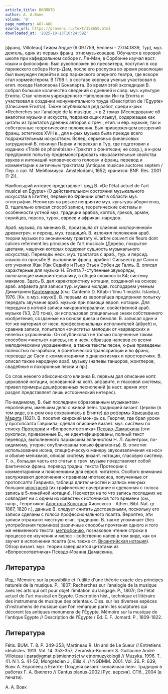 ```yaml
---
article_title: ВИЛЛОТО
author: А. А.Вовк
volume: '8'
page_numbers: 487-488
source_url: https://pravenc.ru/text/158650.html
downloaded_at: '2025-10-13T10:24:59Z'
---
```


[франц. Villoteau] Гийом Андре (6.09.1759, Беллем - 27.04.1839, Тур), муз. деятель, один из первых франц. этномузыковедов. Обучался в хоровой школе при кафедральном соборе г. Ле-Ман, в Сорбонне изучал вост. языки и философию. Был рукоположен во пресвитера, поступил в хор парижского собора Нотр-Дам, после его роспуска во время революции был вынужден перейти в хор парижского оперного театра, где вскоре стал хормейстером. В 1798 г. в составе корпуса ученых участвовал в егип. походе Наполеона I Бонапарта. Во время этой экспедиции В. собрал большое количество сведений о древней и совр. муз. культуре Египта. Стал членом учрежденного Наполеоном Ин-та Египта и участвовал в создании монументального труда «Description de l'Egypte» (Описание Египта). Также опубликовал ряд работ, среди к-рых «Recherches sur l'analogie de la musique...» в 2 томах (Исследование об аналогии музыки и искусств, подражающих языку), содержащее как цитаты из трактатов древних авторов о греч., егип. и евр. музыке, так и собственные теоретические положения. Был приверженцем воззрений франц. эстетиков XVIII в., для к-рых музыка была прежде всего подражательным искусством. Вслед. серьезных финансовых затруднений В. покинул Париж и переехал в Тур, где подготовил к изданию «Traité de phonétésie» (Трактат о фонетезии; не сохр.), в к-ром предпринял попытку продемонстрировать «выразительные свойства звуков и интонаций человеческого голоса» и франц. перевод и комментарии к античным трактатам (Antiquae musicae auctores septem / Пер. с лат. М. Мейбомиуса. Amstelodami, 1652; хранится: BNF. Rés. 2001 (1-2)).

Наибольший интерес представляет труд В. «De l'état actuel de l'art musical en Égypte» (О действительном состоянии музыкального искусства в Египте), первый во Франции опыт в области муз. этнографии. Несмотря на резкое неприятие муз. культуры аборигенов, В. тщательно описал способ записи, теоретические системы и особенности устной муз. традиции арабов, коптов, греков, армян, сирийцев, персов, турок, евреев и африкан. народов.

Араб. музыка, по мнению В., произошла от слияния «испорченной» древнегреч. и персид. муз. традиций. В. изложил положения араб. теории музыки по анонимному трактату «L'arbre couvert de fleurs dont calices referment les principes de l'art musical» (Дерево, покрытое цветами, чашечки которых содержат сущность музыкального искусства). Переводы неск. муз. трактатов с араб., тур. и персид. языков по просьбе В. выполнили франц. арабист Сильвестр де Саси и его ученики Жан Жак Седийо и Пьер Этьен Эрбен де Галль. В. описал характерные для музыки Н. Египта 7-ступенные звукоряды, включающие микроинтервалику, в общей сложности 84; систему макамов. Здесь В. дал характеристику нотации, созданной на основе араб. алфавита для записи тур. музыки молдав. господарем ученым Димитрием [Кантемиром](https://pravenc.ru/text/Кантемиром.html) (см.: Cantemir D. Kitab-i ‘ilmu ‘l muziki. Istanbul, 1976. [Кн. о муз. науке]). В. первым из европейцев предпринял попытку передать звучание араб. музыки при помощи европ. нотации. Для передачи в нотной записи микроинтервалики, свойственной араб. музыке (1/3, 2/3 тона), он использовал специальные знаки собственного изобретения, созданные на основе диеза и бемоля. В. записал один и тот же материал от неск. профессиональных исполнителей (alâyeh) и, сравнив записи, попытался «очистить» мелодии от «варварских и нелепых украшений». Он опубликовал не только полученные таким способом «чистые» напевы, но и неск. образцов напевов со всеми мелодическими украшениями, а также тексты песен, к-рые приведены полностью по-арабски, в фонетической транскрипции и во франц. переводе де Саси с комментариями о диалектизмах и просторечиях. В. описал также народную араб. музыку (напевы танцоров, жонглеров, свадебные и похоронные песни и пр.).

Со слов некоего абиссинского клирика В. первым дал описание копт. церковной нотации, основанной на копт. алфавите, и гласовой системы, привел примеры дешифрованных песнопений (в наст. время этот раздел представляет лишь исторический интерес).

По-видимому, В. был последним образованным музыкантом-европейцем, имевшим дело с живой певч. традицией визант. Церкви (в том виде, в к-ром она сохранилась в Египте) до реформы [Хрисанфа из Мадита](<https://pravenc.ru/text/Хрисанфа из Мадита.html>) (1821). В. посетил каирский мон-рь св. Георгия, где брал уроки у протопсалта Гавриила; сделал описание визант. муз. системы по списку [Протеории](https://pravenc.ru/text/Протеории.html) и «Вопросоответника» [Псевдо-Дамаскина](https://pravenc.ru/text/Псевдо-Дамаскина.html) (эти рукописи, привезенные В., не идентифицированы, полный текст перевода, выполненного парижским эллинистом Н. Л. Ашентром, по-видимому, утерян; опубликованы только фрагменты). В. отметил использование исона, специфическую манеру звукоизвлечения «в нос» и обилие мелизмов, описал систему визант. нотации, гласовую систему. Т. о., большая часть его статьи о греч. музыке представляет собой фактически франц. перевод традиц. текста Протеории с комментариями и пояснениями для европ. читателя. Особого внимания заслуживают дополнения к правилам ипотаксиса, полученные от протопсалта Гавриила, таблица длительностей и запись нек-рых больших [ипостасей](https://pravenc.ru/text/ипостасей.html) (их графическое начертание и сделанная с голоса запись в 5-линейной нотации). Несмотря на то что запись последних не совпадает ни с одним из известных источников того времени (см., напр., Теоретикон [Апостола Констаса](<https://pravenc.ru/text/Апостола Констаса.html>) Хиосского - Athen. Bibl. Nat. gr. 1867, 1820 г.), данные В. следует считать достоверными, поскольку его записи сделаны с голоса профессионального псалта. Вероятно, эти записи отражают местную егип. традицию. В. также упоминает (без употребления терминов) различные способы прочтения одного и того же невменного текста: [метрофонию](https://pravenc.ru/text/метрофонию.html), познаковое чтение строки в процессе ее изучения и мелос - собственно напев в том виде, как он звучит в исполнении псалта (см. также ст. [Византийская нотация](<https://pravenc.ru/text/Византийская нотация.html>)). Обзор визант. муз. теории завершается цитатами из «Вопросоответника» Псевдо-Иоанна Дамаскина.

## Литература

Изд.: Mémoire sur la possibilité et l'utilité d'une théorie exacte des principes naturels de la musique. P., 1807; Recherches sur l'analogie de la musique avec les arts qui ont pour objet l'imitation du langage. P., 1807r; De l'état actuel de l'art musical en Égypte. Description hist., technique et littéraire des instrumens de musique des orientaux. Diss. sur les diverses espèces d'instrumens de musique que l'on remarque parmi les sculptures qui décorent les antiques monumens de l'Égypte. Mémoire sur la musique de l'antique Égypte // Description de l'Égypte / Éd. E. F. Jomard. P., 1809-1822.

## Литература

Fétis. BUM. Т. 8. P. 349-353; Martineau R. Un ami de Le Sueur // Entretiens idéalistes. 1913. Vol. 14. 353-357; Zerańska-Kominek S. Guillaume André Villoteau i paradygmat piśmienności w etnomuzykologii // Muzyka. 1996. T. 41. N 1. S. 41-52; Mongrédien J., Ellis K. // NGDMM. 2001. Vol. 26. P. 639; Вовк А. Европеец в Египте: Поздняя визант.-синайская певч. традиция в работах Г. А. Виллото // Cantus planus-2002 [Рус. версия]. СПб., 2004 (в печати).

А. А.  Вовк
